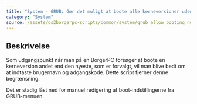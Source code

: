 ```yaml
---
title: "System - GRUB: Gør det muligt at boote alle kerneversioner uden brugernavn/kode"
category: "System"
source: /assets/os2borgerpc-scripts/common/system/grub_allow_booting_non_default_kernel.sh
---
```


## Beskrivelse
Som udgangspunkt når man på en BorgerPC forsøger at boote en kerneversion andet end den nyeste, som er forvalgt, vil man blive bedt om at indtaste brugernavn og adgangskode. Dette script fjerner denne begrænsning.

Det er stadig låst ned for manuel redigering af boot-indstillingerne fra GRUB-menuen.
